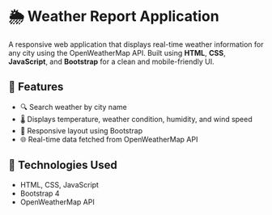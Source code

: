 # 🌦️ Weather Report Application

A responsive web application that displays real-time weather information for any city using the OpenWeatherMap API. Built using **HTML**, **CSS**, **JavaScript**, and **Bootstrap** for a clean and mobile-friendly UI.

## 🔧 Features

- 🔍 Search weather by city name  
- 🌡️ Displays temperature, weather condition, humidity, and wind speed  
- 📱 Responsive layout using Bootstrap  
- 🌐 Real-time data fetched from OpenWeatherMap API  

## 🚀 Technologies Used

- HTML, CSS, JavaScript  
- Bootstrap 4  
- OpenWeatherMap API
